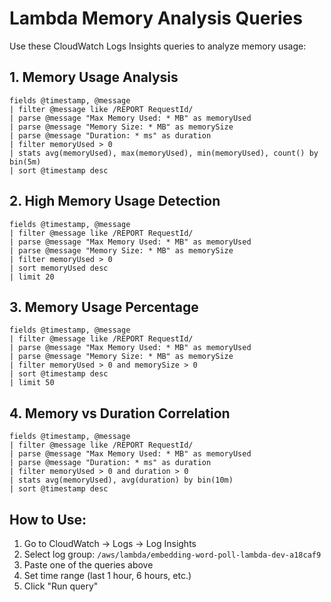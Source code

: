 # Lambda Memory Analysis Queries

Use these CloudWatch Logs Insights queries to analyze memory usage:

## 1. Memory Usage Analysis
```
fields @timestamp, @message
| filter @message like /REPORT RequestId/
| parse @message "Max Memory Used: * MB" as memoryUsed
| parse @message "Memory Size: * MB" as memorySize  
| parse @message "Duration: * ms" as duration
| filter memoryUsed > 0
| stats avg(memoryUsed), max(memoryUsed), min(memoryUsed), count() by bin(5m)
| sort @timestamp desc
```

## 2. High Memory Usage Detection
```
fields @timestamp, @message
| filter @message like /REPORT RequestId/
| parse @message "Max Memory Used: * MB" as memoryUsed
| parse @message "Memory Size: * MB" as memorySize
| filter memoryUsed > 0
| sort memoryUsed desc
| limit 20
```

## 3. Memory Usage Percentage
```
fields @timestamp, @message
| filter @message like /REPORT RequestId/
| parse @message "Max Memory Used: * MB" as memoryUsed
| parse @message "Memory Size: * MB" as memorySize
| filter memoryUsed > 0 and memorySize > 0
| sort @timestamp desc
| limit 50
```

## 4. Memory vs Duration Correlation
```
fields @timestamp, @message
| filter @message like /REPORT RequestId/
| parse @message "Max Memory Used: * MB" as memoryUsed
| parse @message "Duration: * ms" as duration
| filter memoryUsed > 0 and duration > 0
| stats avg(memoryUsed), avg(duration) by bin(10m)
| sort @timestamp desc
```

## How to Use:
1. Go to CloudWatch → Logs → Log Insights
2. Select log group: `/aws/lambda/embedding-word-poll-lambda-dev-a18caf9`
3. Paste one of the queries above
4. Set time range (last 1 hour, 6 hours, etc.)
5. Click "Run query"